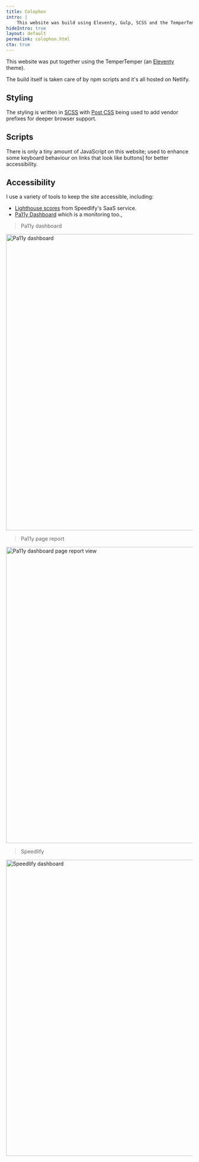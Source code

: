 ```yaml
---
title: Colophon
intro: |
    This website was build using Eleventy, Gulp, SCSS and the TemperTemper theme.
hideIntro: true
layout: default
permalink: colophon.html
cta: true
---
```


This website was put together using the TemperTemper (an [Eleventy](https://www.11ty.dev/) theme). 

The build itself is taken care of by npm scripts and it's all hosted on Netlify.

## Styling

The styling is written in [SCSS](https://sass-lang.com) with [Post CSS](https://postcss.org) being used to add vendor prefixes for deeper browser support.


## Scripts

There is only a tiny amount of JavaScript on this website; used to enhance some keyboard behaviour on links that look like buttons] for better accessibility.

## Accessibility

I use a variety of tools to keep the site accessible, including:

* [Lighthouse scores](https://elegant-biscotti-25e1e9.netlify.app/jaffamonkey-website) from Speedlify's SaaS service.
* [Pa11y Dashboard](https://github.com/pa11y/pa11y-dashboard) which is a monitoring too.,

> Pa11y dashboard

<picture>
    <img src="/assets/img/pa11y1.png" alt="Pa11y dashboard" width="800" loading="lazy" decoding="async" />
</picture>

> Pa11y page report

<picture>
    <img src="/assets/img/pa11y2.png" alt="Pa11y dashboard page report view" width="800" loading="lazy" decoding="async" />
</picture>

> Speedlify

<picture>
    <img src="/assets/img/speedlify.png" alt="Speedlify dashboard" width="800" loading="lazy" decoding="async" />
</picture>